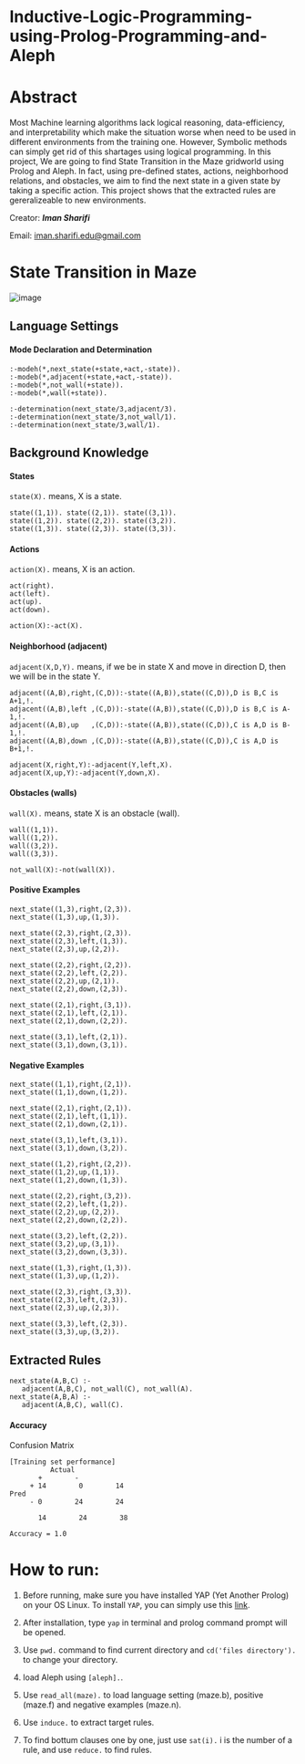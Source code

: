 # Inductive-Logic-Programming-using-Prolog-Programming-and-Aleph

# Abstract

Most Machine learning algorithms lack logical reasoning, data-efficiency, and interpretability which make the situation worse when need to be used in different environments from the training one. However, Symbolic methods can simply get rid of this shartages using logical programming. In this project,
We are going to find State Transition in the Maze gridworld using Prolog and Aleph. In fact, using pre-defined states, actions, neighborhood relations, and obstacles, we aim to find the next state in a given state by taking a specific action. This project shows that the extracted rules are gereralizeable to new environments.

Creator: **_Iman Sharifi_**

Email: iman.sharifi.edu@gmail.com

# State Transition in Maze

![image](https://github.com/98210184/Inductive-Logic-Programming-using-Prolog-Programming-and-Aleph/blob/main/MazeEnv.png)

## Language Settings
#### Mode Declaration and Determination
```
:-modeh(*,next_state(+state,+act,-state)).
:-modeb(*,adjacent(+state,+act,-state)).
:-modeb(*,not_wall(+state)).
:-modeb(*,wall(+state)).

:-determination(next_state/3,adjacent/3).
:-determination(next_state/3,not_wall/1).
:-determination(next_state/3,wall/1).
```

## Background Knowledge

#### States

`state(X).` means, X is a state.
```
state((1,1)). state((2,1)). state((3,1)).
state((1,2)). state((2,2)). state((3,2)).
state((1,3)). state((2,3)). state((3,3)).
```

#### Actions

`action(X).` means, X is an action.
```
act(right).
act(left).
act(up).
act(down).

action(X):-act(X).
```

#### Neighborhood (adjacent)

`adjacent(X,D,Y).` means, if we be in state X and move in direction D, then we will be in the state Y.
```
adjacent((A,B),right,(C,D)):-state((A,B)),state((C,D)),D is B,C is A+1,!.
adjacent((A,B),left ,(C,D)):-state((A,B)),state((C,D)),D is B,C is A-1,!.
adjacent((A,B),up   ,(C,D)):-state((A,B)),state((C,D)),C is A,D is B-1,!.
adjacent((A,B),down ,(C,D)):-state((A,B)),state((C,D)),C is A,D is B+1,!.

adjacent(X,right,Y):-adjacent(Y,left,X).
adjacent(X,up,Y):-adjacent(Y,down,X).
```

#### Obstacles (walls)

`wall(X).` means, state X is an obstacle (wall).
```
wall((1,1)).
wall((1,2)).
wall((3,2)).
wall((3,3)).

not_wall(X):-not(wall(X)).
```

#### Positive Examples
```
next_state((1,3),right,(2,3)).
next_state((1,3),up,(1,3)).

next_state((2,3),right,(2,3)).
next_state((2,3),left,(1,3)).
next_state((2,3),up,(2,2)).

next_state((2,2),right,(2,2)).
next_state((2,2),left,(2,2)).
next_state((2,2),up,(2,1)).
next_state((2,2),down,(2,3)).

next_state((2,1),right,(3,1)).
next_state((2,1),left,(2,1)).
next_state((2,1),down,(2,2)).

next_state((3,1),left,(2,1)).
next_state((3,1),down,(3,1)).
```

#### Negative Examples
```
next_state((1,1),right,(2,1)).
next_state((1,1),down,(1,2)).

next_state((2,1),right,(2,1)).
next_state((2,1),left,(1,1)).
next_state((2,1),down,(2,1)).

next_state((3,1),left,(3,1)).
next_state((3,1),down,(3,2)).

next_state((1,2),right,(2,2)).
next_state((1,2),up,(1,1)).
next_state((1,2),down,(1,3)).

next_state((2,2),right,(3,2)).
next_state((2,2),left,(1,2)).
next_state((2,2),up,(2,2)).
next_state((2,2),down,(2,2)).

next_state((3,2),left,(2,2)).
next_state((3,2),up,(3,1)).
next_state((3,2),down,(3,3)).

next_state((1,3),right,(1,3)).
next_state((1,3),up,(1,2)).

next_state((2,3),right,(3,3)).
next_state((2,3),left,(2,3)).
next_state((2,3),up,(2,3)).

next_state((3,3),left,(2,3)).
next_state((3,3),up,(3,2)).
```

## Extracted Rules
```
next_state(A,B,C) :-
   adjacent(A,B,C), not_wall(C), not_wall(A).
next_state(A,B,A) :-
   adjacent(A,B,C), wall(C).
```

#### Accuracy

Confusion Matrix

```
[Training set performance]
          Actual
       +        - 
     + 14        0        14 
Pred 
     - 0        24        24 

       14        24        38 

Accuracy = 1.0
```

# How to run:

1. Before running, make sure you have installed YAP (Yet Another Prolog) on your OS Linux.
  To install `YAP`, you can simply use this [link](https://gist.github.com/mdip/caab58b5b329ff02d819).
  
2. After installation, type `yap` in terminal and prolog command prompt will be opened.

3. Use `pwd.` command to find current directory and `cd('files directory').` to change your directory.

4. load Aleph using `[aleph].`.

5. Use `read_all(maze).` to load language setting (maze.b), positive (maze.f) and negative examples (maze.n).

6. Use `induce.` to extract target rules.

7. To find bottum clauses one by one, just use `sat(i).` i is the number of a rule, and use `reduce.` to find rules.
